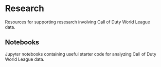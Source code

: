 # Research

Resources for supporting resesarch involving Call of Duty World League data.

## Notebooks

Jupyter notebooks containing useful starter code for analyzing Call of
Duty World League data.
